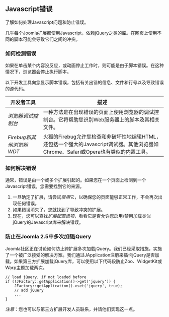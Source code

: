 ## Javascript错误

了解如何处理Javascript问题和防止错误。

几乎每个Joomla扩展都使用Javascript，依赖jQuery之类的库。在网页上使用不同的脚本可能会导致它们之间的冲突。

### 如何检测错误

如果在单击某个内容没反应，或动画停止工作时，则可能是由于脚本错误。在这种情况下，浏览器会停止执行脚本。

以下开发工具向您显示脚本错误，包括有关出错的信息、文件和行号以及导致错误的源代码。

|开发者工具|描述|
|-------|------------|
|*浏览器调试控制台*|一种方法是在出现错误的页面上使用浏览器的调试控制台。它将帮助您识别Web服务器上的脚本及其相关文件。|
|*Firebug和其他浏览器WDT*|火狐的Firebug允许您检查和非破坏性地编辑HTML，还包括一个强大的Javascript调试器。其他浏览器如Chrome、Safari或Opera也有类似的内置工具。|


### 如何解决错误

通常，错误是由一个或多个扩展引起的。如果您在一个页面上检测到一个Javascript错误，您需要找到它的来源。

1. 一旦确定了扩展，请尝试*禁用*它，以确保您的页面能够正常工作，不会再次出现任何错误。
2. 如果错误消失了，您就找到了导致冲突的扩展。
3. 现在，您可以查找*扩展配置选项*，看看它是否允许您启用/禁用加载类似jQuery的Javascript库来解决错误。


### 防止在Joomla 2.5中多次加载jQuery

Joomla社区正在讨论如何防止跨扩展多次加载jQuery。我们已经采取措施，实施了一个被广泛接受的解决方案。我们通过JApplication注册来插卡jQuery是否加载。如果第三方扩展加载jQuery库，可以使用以下代码段防止Zoo、WidgetKit或Warp主题加载两次。

```
// load jQuery, if not loaded before
if (!JFactory::getApplication()->get('jquery')) {
    JFactory::getApplication()->set('jquery', true);
    // add jQuery
    ...
}
```

*注意*：您也可以与第三方扩展开发人员联系，并请他们实现这一点。